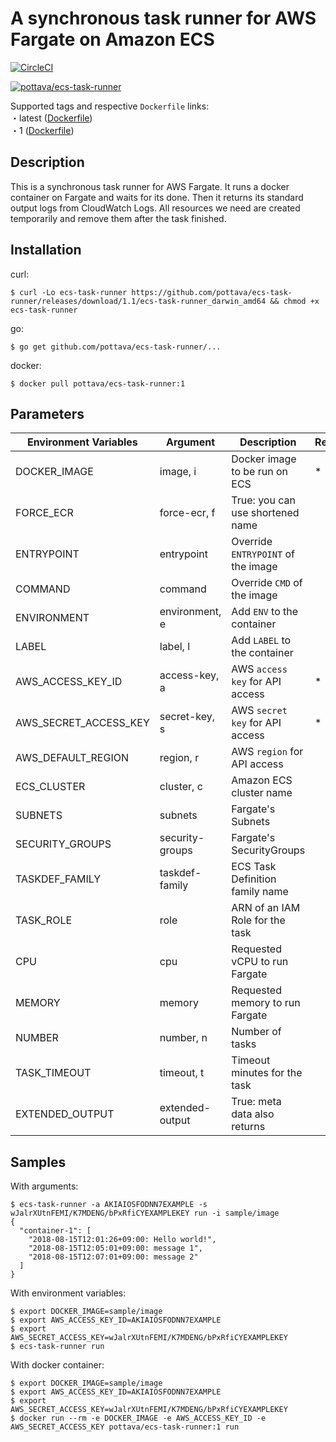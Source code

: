 # A synchronous task runner for AWS Fargate on Amazon ECS

[![CircleCI](https://circleci.com/gh/pottava/ecs-task-runner.svg?style=svg)](https://circleci.com/gh/pottava/ecs-task-runner)

[![pottava/ecs-task-runner](http://dockeri.co/image/pottava/ecs-task-runner)](https://hub.docker.com/r/pottava/ecs-task-runner/)

Supported tags and respective `Dockerfile` links:  
・latest ([Dockerfile](https://github.com/pottava/ecs-task-runner/blob/master/Dockerfile))  
・1 ([Dockerfile](https://github.com/pottava/ecs-task-runner/blob/master/Dockerfile))  


## Description

This is a synchronous task runner for AWS Fargate. It runs a docker container on Fargate and waits for its done. Then it returns its standard output logs from CloudWatch Logs. All resources we need are created temporarily and remove them after the task finished.


## Installation

curl:

```
$ curl -Lo ecs-task-runner https://github.com/pottava/ecs-task-runner/releases/download/1.1/ecs-task-runner_darwin_amd64 && chmod +x ecs-task-runner
```

go:

```
$ go get github.com/pottava/ecs-task-runner/...
```

docker:

```
$ docker pull pottava/ecs-task-runner:1
```


## Parameters

Environment Variables     | Argument        | Description                     | Required | Default 
------------------------- | --------------- | ------------------------------- | -------- | ---------
DOCKER_IMAGE              | image, i        | Docker image to be run on ECS   | *        |
FORCE_ECR                 | force-ecr, f    | True: you can use shortened name |         | false
ENTRYPOINT                | entrypoint      | Override `ENTRYPOINT` of the image |       |
COMMAND                   | command         | Override `CMD` of the image     |          |
ENVIRONMENT               | environment, e  | Add `ENV` to the container      |          | 
LABEL                     | label, l        | Add `LABEL` to the container    |          |  
AWS_ACCESS_KEY_ID         | access-key, a   | AWS `access key` for API access | *        |
AWS_SECRET_ACCESS_KEY     | secret-key, s   | AWS `secret key` for API access | *        |
AWS_DEFAULT_REGION        | region, r       | AWS `region` for API access     |          | us-east-1
ECS_CLUSTER               | cluster, c      | Amazon ECS cluster name         |          | 
SUBNETS                   | subnets         | Fargate's Subnets               |          |
SECURITY_GROUPS           | security-groups | Fargate's SecurityGroups        |          |
TASKDEF_FAMILY            | taskdef-family  | ECS Task Definition family name |          | ecs-task-runner
TASK_ROLE                 | role            | ARN of an IAM Role for the task |          |
CPU                       | cpu             | Requested vCPU to run Fargate   |          | 256
MEMORY                    | memory          | Requested memory to run Fargate |          | 512
NUMBER                    | number, n       | Number of tasks                 |          | 1 
TASK_TIMEOUT              | timeout, t      | Timeout minutes for the task    |          | 30
EXTENDED_OUTPUT           | extended-output | True: meta data also returns    |          | false


## Samples

With arguments:

```console
$ ecs-task-runner -a AKIAIOSFODNN7EXAMPLE -s wJalrXUtnFEMI/K7MDENG/bPxRfiCYEXAMPLEKEY run -i sample/image
{
  "container-1": [
    "2018-08-15T12:01:26+09:00: Hello world!",
    "2018-08-15T12:05:01+09:00: message 1",
    "2018-08-15T12:07:01+09:00: message 2"
  ]
}
```

With environment variables:

```console
$ export DOCKER_IMAGE=sample/image
$ export AWS_ACCESS_KEY_ID=AKIAIOSFODNN7EXAMPLE
$ export AWS_SECRET_ACCESS_KEY=wJalrXUtnFEMI/K7MDENG/bPxRfiCYEXAMPLEKEY
$ ecs-task-runner run
```

With docker container:

```console
$ export DOCKER_IMAGE=sample/image
$ export AWS_ACCESS_KEY_ID=AKIAIOSFODNN7EXAMPLE
$ export AWS_SECRET_ACCESS_KEY=wJalrXUtnFEMI/K7MDENG/bPxRfiCYEXAMPLEKEY
$ docker run --rm -e DOCKER_IMAGE -e AWS_ACCESS_KEY_ID -e AWS_SECRET_ACCESS_KEY pottava/ecs-task-runner:1 run
```

